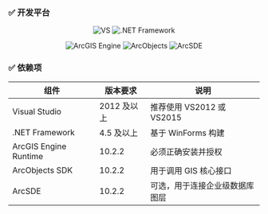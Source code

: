   
### ✅ 开发平台
<div align = "center">
  
![VS](https://img.shields.io/badge/Visual%20Studio-2012+-5C2D91?style=for-the-badge&logo=visualstudio)
![.NET Framework](https://img.shields.io/badge/.NET-Framework%204.5+-512BD4?style=for-the-badge&logo=dotnet)

</div>

<div align = "center">

![ArcGIS Engine](https://img.shields.io/badge/ArcGIS%20Engine-10.2.2-00A870?style=for-the-badge&logo=esri)
![ArcObjects](https://img.shields.io/badge/ArcObjects-10.2.2-blue?style=for-the-badge&logo=esri)
![ArcSDE](https://img.shields.io/badge/ArcSDE-10.2.2-orange?style=for-the-badge&logo=esri)

</div>

  
### ✅ 依赖项
<div align = "center">

| 组件                  | 版本要求             | 说明                         |
|-----------------------|----------------------|------------------------------|
| Visual Studio         | 2012 及以上          | 推荐使用 VS2012 或 VS2015   |
| .NET Framework        | 4.5 及以上           | 基于 WinForms 构建           |
| ArcGIS Engine Runtime | 10.2.2               | 必须正确安装并授权           |
| ArcObjects SDK        | 10.2.2               | 用于调用 GIS 核心接口        |
| ArcSDE                | 10.2.2               | 可选，用于连接企业级数据库图层 |

</div>

